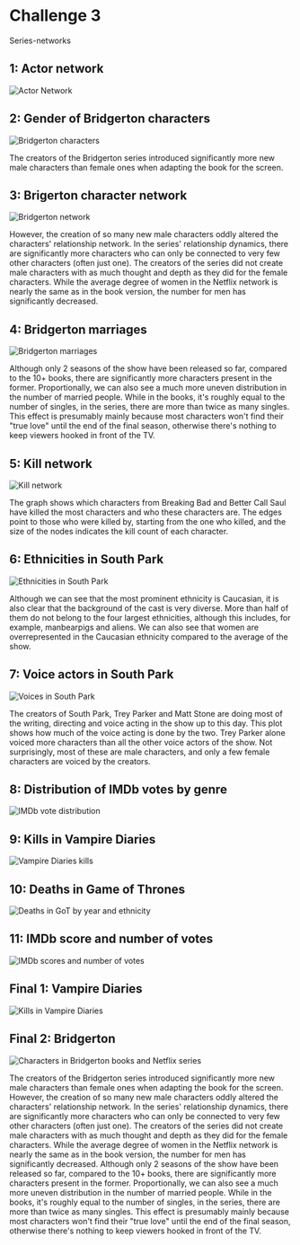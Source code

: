 # Challenge 3

Series-networks

## 1: Actor network

![Actor Network](actor_network_comedy.png)

## 2: Gender of Bridgerton characters

![Bridgerton characters](bridgerton_characters.png)

The creators of the Bridgerton series introduced significantly more new male characters than female ones when adapting the book for the screen.

## 3: Brigerton character network

![Bridgerton network](bridgerton_character_network.png)

However, the creation of so many new male characters oddly altered the characters' relationship network. In the series' relationship dynamics, there are significantly more characters who can only be connected to very few other characters (often just one). The creators of the series did not create male characters with as much thought and depth as they did for the female characters. While the average degree of women in the Netflix network is nearly the same as in the book version, the number for men has significantly decreased.

## 4: Bridgerton marriages

![Bridgerton marriages](married.png)

Although only 2 seasons of the show have been released so far, compared to the 10+ books, there are significantly more characters present in the former. Proportionally, we can also see a much more uneven distribution in the number of married people. While in the books, it's roughly equal to the number of singles, in the series, there are more than twice as many singles. This effect is presumably mainly because most characters won't find their "true love" until the end of the final season, otherwise there's nothing to keep viewers hooked in front of the TV.

## 5: Kill network

![Kill network](kill_network.png)

The graph shows which characters from Breaking Bad and Better Call Saul have killed the most characters and who these characters are. The edges point to those who were killed by, starting from the one who killed, and the size of the nodes indicates the kill count of each character.

## 6: Ethnicities in South Park

![Ethnicities in South Park](southpark_ethnicity.png)

Although we can see that the most prominent ethnicity is Caucasian, it is also clear that the background of the cast is very diverse. More than half of them do not belong to the four largest ethnicities, although this includes, for example, manbearpigs and aliens. We can also see that women are overrepresented in the Caucasian ethnicity compared to the average of the show.

## 7: Voice actors in South Park

![Voices in South Park](southpark.png)

The creators of South Park, Trey Parker and Matt Stone are doing most of the writing, directing and voice acting in the show up to this day. This plot shows how much of the voice acting is done by the two. Trey Parker alone voiced more characters than all the other voice actors of the show. Not surprisingly, most of these are male characters, and only a few female characters are voiced by the creators.

## 8: Distribution of IMDb votes by genre

![IMDb vote distribution](imdb_dist.png)

## 9: Kills in Vampire Diaries

![Vampire Diaries kills](vampire.png)

## 10: Deaths in Game of Thrones

![Deaths in GoT by year and ethnicity](got.png)

## 11: IMDb score and number of votes

![IMDb scores and number of votes](imdbvotes.png)

## Final 1: Vampire Diaries

![Kills in Vampire Diaries](vampire2.jpg)

## Final 2: Bridgerton

![Characters in Bridgerton books and Netflix series](bridgerton2.jpg)

The creators of the Bridgerton series introduced significantly more new male characters than female ones when adapting the book for the screen. However, the creation of so many new male characters oddly altered the characters' relationship network. In the series' relationship dynamics, there are significantly more characters who can only be connected to very few other characters (often just one). The creators of the series did not create male characters with as much thought and depth as they did for the female characters. While the average degree of women in the Netflix network is nearly the same as in the book version, the number for men has significantly decreased. Although only 2 seasons of the show have been released so far, compared to the 10+ books, there are significantly more characters present in the former. Proportionally, we can also see a much more uneven distribution in the number of married people. While in the books, it's roughly equal to the number of singles, in the series, there are more than twice as many singles. This effect is presumably mainly because most characters won't find their "true love" until the end of the final season, otherwise there's nothing to keep viewers hooked in front of the TV.